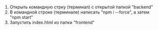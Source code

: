 1. Открыть командную стрку (терминал) с открытой папкой "backend"
2. В командной строке (терминале) написать "npm i --force", а затем "npm start"
3. Запустить index.html из папки "frontend"
